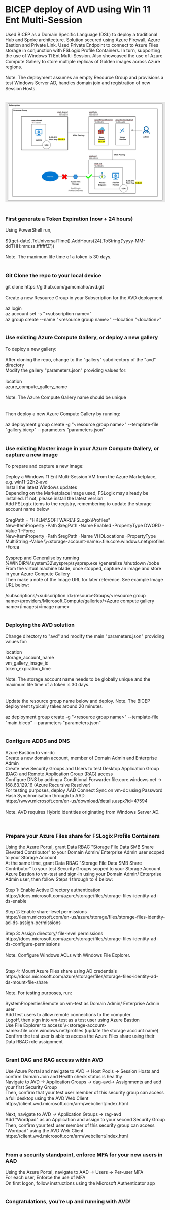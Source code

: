 # BICEP deploy of AVD using Win 11 Ent Multi-Session
Used BICEP as a Domain Specific Language (DSL) to deploy a traditional Hub and Spoke architecture.  Solution secured using Azure Firewall, Azure Bastion and Private Link.  Used Private Endpoint to connect to Azure Files storage in conjunction with FSLogix Profile Containers.  In turn, supporting the use of Windows 11 Ent Multi-Session.  Also showcased the use of Azure Compute Gallery to store multiple replicas of Golden images across Azure regions.  
<br>
Note. The deployment assumes an empty Resource Group and provisions a test Windows Server AD, handles domain join and registration of new Session Hosts.
<br><br><br>
<img src="https://github.com/gamcmaho/avd/blob/main/BicepAvdHubSpoke.jpg">
<br><br>
<h3>First generate a Token Expiration (now + 24 hours)</h3>
Using PowerShell run,<br><br>
$((get-date).ToUniversalTime().AddHours(24).ToString('yyyy-MM-ddTHH:mm:ss.fffffffZ'))
<br><br>
Note.  The maximum life time of a token is 30 days.
<br><br>
<h3>Git Clone the repo to your local device</h3>
git clone https://github.com/gamcmaho/avd.git
<br><br>
Create a new Resource Group in your Subscription for the AVD deployment
<br><br>
az login<br>
az account set -s "&ltsubscription name&gt"<br>
az group create --name "&ltresource group name&gt" --location "&ltlocation&gt"<br><br>
<h3>Use existing Azure Compute Gallery, or deploy a new gallery</h3>
To deploy a new gallery:
<br><br>
After cloning the repo, change to the "gallery" subdirectory of the "avd" directory<br>
Modify the gallery "parameters.json" providing values for:
<br><br>
location<br>
azure_compute_gallery_name
<br><br>
Note.  The Azure Compute Gallery name should be unique
<br><br><br>
Then deploy a new Azure Compute Gallery by running:<br><br>
az deployment group create -g "&ltresource group name&gt" --template-file "gallery.bicep" --parameters "parameters.json"
<br><br>
<h3>Use existing Master image in your Azure Compute Gallery, or capture a new image</h3>
To prepare and capture a new image:
<br><br>
Deploy a Windows 11 Ent Multi-Session VM from the Azure Marketplace, e.g. win11-22h2-avd<br>
Install the latest Windows updates<br>
Depending on the Marketplace image used, FSLogix may already be installed.  If not, please install the latest version<br>
Add FSLogix items to the registry, remembering to update the storage account name below
<br><br>
$regPath = "HKLM:\SOFTWARE\FSLogix\Profiles"<br>
New-ItemProperty -Path $regPath -Name Enabled -PropertyType DWORD -Value 1 -Force<br>
New-ItemProperty -Path $regPath -Name VHDLocations -PropertyType MultiString -Value \\&ltstorage-account-name&gt.file.core.windows.net\profiles -Force
<br><br>
Sysprep and Generalise by running %WINDIR%\system32\sysprep\sysprep.exe /generalize /shutdown /oobe<br>
From the virtual machine blade, once stopped, capture an image and store in your Azure Compute Gallery<br>
Then make a note of the Image URL for later reference.  See example Image URL below:
<br><br>
/subscriptions/&ltsubscription id&gt/resourceGroups/&ltresource group name&gt/providers/Microsoft.Compute/galleries/&ltAzure compute gallery name&gt/images/&ltimage name&gt
<br><br>
<h3>Deploying the AVD solution</h3>
Change directory to "avd" and modify the main "parameters.json" providing values for:<br><br>
location<br>
storage_account_name<br>
vm_gallery_image_id<br>
token_expiration_time
<br><br>
Note.  The storage account name needs to be globally unique and the maximum life time of a token is 30 days.
<br><br><br>
Update the resource group name below and deploy.  Note.  The BICEP deployment typically takes around 20 minutes.
<br><br>
az deployment group create -g "&ltresource group name&gt" --template-file "main.bicep" --parameters "parameters.json"
<br><br>
<h3>Configure ADDS and DNS</h3>
Azure Bastion to vm-dc<br>
Create a new domain account, member of Domain Admin and Enterprise Admin<br>
Create new Security Groups and Users to test Desktop Application Group (DAG) and Remote Application Group (RAG) access<br>
Configure DNS by adding a Conditional Forwarder file.core.windows.net -> 168.63.129.16 (Azure Recursive Resolver)<br>
For testing purposes, deploy AAD Connect Sync on vm-dc using Password Hash Synchronisation through to AAD.<br>
https://www.microsoft.com/en-us/download/details.aspx?id=47594
<br><br>
Note.  AVD requires Hybrid identities originating from Windows Server AD.<br>
<br><br>
<h3>Prepare your Azure Files share for FSLogix Profile Containers</h3>
Using the Azure Portal, grant Data RBAC "Storage File Data SMB Share Elevated Contributor" to your Domain Admin/ Enterprise Admin user scoped to your Storage Account<br>
At the same time, grant Data RBAC "Storage File Data SMB Share Contributor" to your test Security Groups scoped to your Storage Account<br>
Azure Bastion to vm-test and sign-in using your Domain Admin/ Enterprise Admin user, then follow Steps 1 through to 4 below:
<br><br>
Step 1: Enable Active Directory authentication<br>
https://docs.microsoft.com/azure/storage/files/storage-files-identity-ad-ds-enable
<br><br>
Step 2: Enable share-level permissions<br>
https://learn.microsoft.com/en-us/azure/storage/files/storage-files-identity-ad-ds-assign-permissions
<br><br>
Step 3: Assign directory/ file-level permissions<br>
https://docs.microsoft.com/azure/storage/files/storage-files-identity-ad-ds-configure-permissions
<br><br>
Note.  Configure Windows ACLs with Windows File Explorer.
<br><br><br>
Step 4: Mount Azure Files share using AD credentials<br>
https://docs.microsoft.com/azure/storage/files/storage-files-identity-ad-ds-mount-file-share
<br><br>
Note. For testing purposes, run:<br><br>
SystemPropertiesRemote on vm-test as Domain Admin/ Enterprise Admin user<br>
Add test users to allow remote connections to the computer<br>
Logoff, then sign into vm-test as a test user using Azure Bastion<br>
Use File Explorer to access \\&ltstorage-account-name&gt.file.core.windows.net\profiles (update the storage account name)<br>
Confirm the test user is able to access the Azure Files share using their Data RBAC role assignment
<br><br>
<h3>Grant DAG and RAG access within AVD</h3>
Use Azure Portal and navigate to AVD -> Host Pools -> Session Hosts and confirm Domain Join and Health check status is healthy<br>
Navigate to AVD -> Application Groups -> dag-avd-> Assignments and add your first Security Group<br>
Then, confirm that your test user member of this security group can access a full desktop using the AVD Web Client<br>
https://client.wvd.microsoft.com/arm/webclient/index.html
<br><br>
Next, navigate to AVD -> Application Groups ->  rag-avd<br>
Add "Wordpad" as an Application and assign to your second Security Group<br>
Then, confirm your test user member of this security group can access "Wordpad" using the AVD Web Client<br>
https://client.wvd.microsoft.com/arm/webclient/index.html
<br><br>
<h3>From a security standpoint, enforce MFA for your new users in AAD</h3>
Using the Azure Portal, navigate to AAD -> Users -> Per-user MFA<br>
For each user, Enforce the use of MFA<br>
On first logon, follow instructions using the Microsoft Authenticator app
<br><br>
<h3>Congratulations, you're up and running with AVD!</h3>
